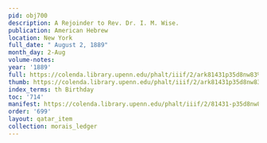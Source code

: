 ```yaml
---
pid: obj700
description: A Rejoinder to Rev. Dr. I. M. Wise.
publication: American Hebrew
location: New York
full_date: " August 2, 1889"
month_day: 2-Aug
volume-notes:
year: '1889'
full: https://colenda.library.upenn.edu/phalt/iiif/2/ark81431p35d8nw83%2FSHA256E-s7200006--e21a7d010ac1b75cd5aef5e22cdd2f252121ff8bfaba7605a4957be073060766.jpeg/full/3500,/0/default.jpg
thumb: https://colenda.library.upenn.edu/phalt/iiif/2/ark81431p35d8nw83%2FSHA256E-s7200006--e21a7d010ac1b75cd5aef5e22cdd2f252121ff8bfaba7605a4957be073060766.jpeg/full/!200,200/0/default.jpg
index_terms: th Birthday
toc: '714'
manifest: https://colenda.library.upenn.edu/phalt/iiif/2/81431-p35d8nw83/manifest
order: '699'
layout: qatar_item
collection: morais_ledger
---
```

